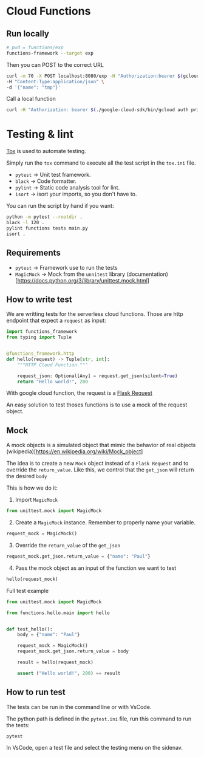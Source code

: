 
# Cloud Functions

## Run locally

```bash 
# pwd = functions/exp
functions-framework --target exp
```

Then you can POST to the correct URL

```bash
curl -m 70 -X POST localhost:8080/exp -H "Authorization:bearer $(gcloud auth print-identity-token)" \
-H "Content-Type:application/json" \
-d '{"name": "tmp"}'
```

Call a local function

```bash
curl -H "Authorization: bearer $(./google-cloud-sdk/bin/gcloud auth print-identity-token)" https://us-central1-archy-f06ed.cloudfunctions.net/archy_py
```

# Testing & lint

[Tox](https://tox.wiki/en/latest/) is used to automate testing.

Simply run the `tox` command to execute all the test script in the `tox.ini` file.

- `pytest` -> Unit test framework.
- `black` -> Code formatter.
- `pylint` -> Static code analysis tool for lint.
- `isort` -> isort your imports, so you don't have to.

You can run the script by hand if you want:

```bash
python -m pytest --rootdir .
black -l 120 .
pylint functions tests main.py
isort .
```

## Requirements

- `pytest` -> Framework use to run the tests
- `MagicMock` -> Mock from the `unnitest` library (documentation)[https://docs.python.org/3/library/unittest.mock.html]

## How to write test

We are writting tests for the serverless cloud functions. Those are http endpoint that expect a `request` as input:

```py
import functions_framework
from typing import Tuple


@functions_framework.http
def hello(request) -> Tuple[str, int]:
    """HTTP Cloud Function."""

    request_json: Optional[Any] = request.get_json(silent=True)
    return "Hello world!", 200
```

With google cloud function, the request is a [Flask Request](https://tedboy.github.io/flask/generated/generated/flask.Request.html)

An easy solution to test thoses functions is to use a mock of the request object.

## Mock

A mock objects is a simulated object that mimic the behavior of real objects (wikipedia)[https://en.wikipedia.org/wiki/Mock_object]

The idea is to create a new `Mock` object instead of a `Flask Request` and to override the `return_value`. Like this, we control that the `get_json` will return the desired `body`

This is how we do it:

1. Import `MagicMock`

```py
from unittest.mock import MagicMock
```

2. Create a `MagicMock` instance. Remember to properly name your variable.

```py
request_mock = MagicMock()
```

3. Override the `return_value` of the `get_json`

```py
request_mock.get_json.return_value = {"name": "Paul"}
```

4. Pass the mock object as an input of the function we want to test

```py
hello(request_mock)
```

Full test example

```py
from unittest.mock import MagicMock

from functions.hello.main import hello


def test_hello():
    body = {"name": "Paul"}

    request_mock = MagicMock()
    request_mock.get_json.return_value = body

    result = hello(request_mock)

    assert ("Hello world!", 200) == result
```

## How to run test

The tests can be run in the command line or with VsCode.

The python path is defined in the `pytest.ini` file, run this command to run the tests:

```bash
pytest
```

In VsCode, open a test file and select the testing menu on the sidenav.
